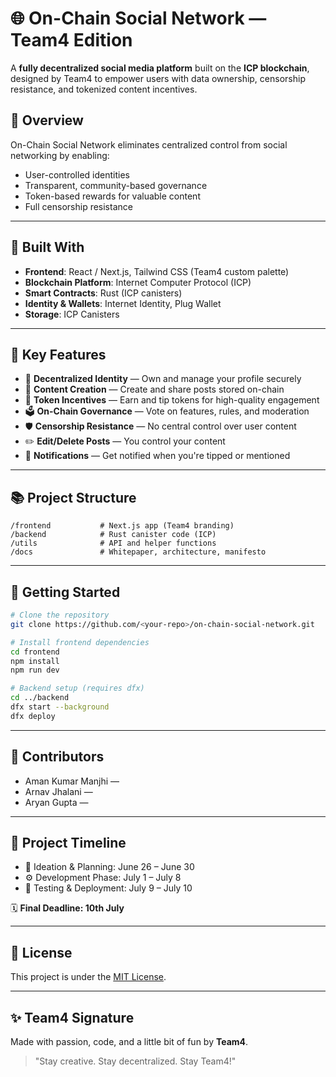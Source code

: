 # 🌐 On-Chain Social Network — Team4 Edition

A **fully decentralized social media platform** built on the **ICP blockchain**, designed by Team4 to empower users with data ownership, censorship resistance, and tokenized content incentives.

## 🚀 Overview

On-Chain Social Network eliminates centralized control from social networking by enabling:
- User-controlled identities
- Transparent, community-based governance
- Token-based rewards for valuable content
- Full censorship resistance

---

## 🧱 Built With
- **Frontend**: React / Next.js, Tailwind CSS (Team4 custom palette)
- **Blockchain Platform**: Internet Computer Protocol (ICP)
- **Smart Contracts**: Rust (ICP canisters)
- **Identity & Wallets**: Internet Identity, Plug Wallet
- **Storage**: ICP Canisters

---

## 🔑 Key Features
- 🔐 **Decentralized Identity** — Own and manage your profile securely
- 📢 **Content Creation** — Create and share posts stored on-chain
- 💸 **Token Incentives** — Earn and tip tokens for high-quality engagement
- 🗳 **On-Chain Governance** — Vote on features, rules, and moderation
- 🛡 **Censorship Resistance** — No central control over user content
- ✏️ **Edit/Delete Posts** — You control your content
- 🎁 **Notifications** — Get notified when you're tipped or mentioned

---

## 📚 Project Structure

```
/frontend           # Next.js app (Team4 branding)
/backend            # Rust canister code (ICP)
/utils              # API and helper functions
/docs               # Whitepaper, architecture, manifesto
```

---

## 📌 Getting Started

```bash
# Clone the repository
git clone https://github.com/<your-repo>/on-chain-social-network.git

# Install frontend dependencies
cd frontend
npm install
npm run dev

# Backend setup (requires dfx)
cd ../backend
dfx start --background
dfx deploy
```

---

## 🤝 Contributors
* Aman Kumar Manjhi — 
* Arnav Jhalani — 
* Aryan Gupta — 

---

## 📅 Project Timeline
* 🧠 Ideation & Planning: June 26 – June 30
* ⚙️ Development Phase: July 1 – July 8
* 🧪 Testing & Deployment: July 9 – July 10

🗓 **Final Deadline: 10th July**

---

## 📃 License
This project is under the [MIT License](LICENSE).

---

## ✨ Team4 Signature
Made with passion, code, and a little bit of fun by **Team4**. 

> "Stay creative. Stay decentralized. Stay Team4!" 
